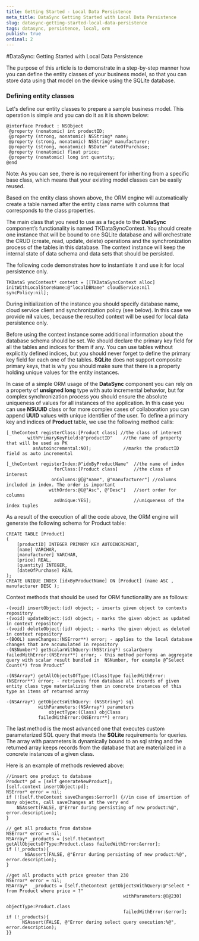 ```yaml
---
title: Getting Started - Local Data Persistence
meta_title: DataSync Getting Started with Local Data Persistence
slug: datasync-getting-started-local-data-persistence
tags: datasync, persistence, local, orm
publish: true
ordinal: 2
---
```


#DataSync: Getting Started with Local Data Persistence

The purpose of this article is to demonstrate in a step-by-step manner how you can define the entity classes of your business model, so that you can store data using that model on the device using the SQLite database.


### Defining entity classes


Let's define our entity classes to prepare a sample business model. This operation is simple and you can do it as it is shown below:

 
	@interface Product : NSObject
	 @property (nonatomic) int productID;
	 @property (strong, nonatomic) NSString* name;
 	 @property (strong, nonatomic) NSString* manufacturer;
 	 @property (strong, nonatomic) NSDate* dateOfPurchase;
	 @property (nonatomic) float price;
 	 @property (nonatomic) long int quantity;
	@end
	
Note: As you can see, there is no requirement for inheriting from a specific base class, which means that your existing model classes can be easily reused.

Based on the entity class shown above, the ORM engine will automatically create a table named after the entity class name with columns that corresponds to the class properties.


The main class that you need to use as a façade to the **DataSync** component’s functionality is named TKDataSyncContext. You should create one instance that will be bound to one SQLite database and will orchestrate the CRUD (create, read, update, delete) operations and the synchronization process of the tables in this database. The context instance will keep the internal state of data schema and data sets that should be persisted.  
 
The following code demonstrates how to instantiate it and use it for local persistence only.
 
	TKDataS	yncContext* context = [[TKDataSyncContext alloc] initWithLocalStoreName:@"localDBName" cloudService:nil  syncPolicy:nil];
	
During initialization of the instance you should specify database name, cloud service client and synchronization policy (see below). In this case we provide **nil** values, because the resulted context will be used for local data persistence only.
 
Before using the context instance some additional information about the database schema should be set. We should declare the primary key field for all the tables and indices for them if any. You can use tables without explicitly defined indices, but you should never forget to define the primary key field for each one of the tables. **SQLite** does not support composite primary keys, that is why you should make sure that there is a property holding unique values for the entity instances. 

In case of a simple ORM usage of the **DataSync** component you can rely on a property of **unsigned long** type with auto incremental behavior, but for complex synchronization process you should ensure the absolute uniqueness of values for all instances of the application. In this case you can use **NSUUID** class or for more complex cases of collaboration you can append **UUID** values with unique identifier of the user. To define a primary key and indices of **Product** table, we use the following method calls:

    [_theContext registerClass:[Product class] //the class of interest
			withPrimaryKeyField:@"productID" 	//the name of property that will be used as PK
			  asAutoincremental:NO]; 			//marks the productID field as auto incremental

    [_theContext registerIndex:@"idxByProductName"  //the name of index
                      forClass:[Product class]		//the class of interest
                     onColumns:@[@"name", @"manufacturer"] //columns included in index. The order is important 
                    withOrders:@[@"Asc", @"Desc"]	//sort order for columns
                      asUnique:YES]; 				//uniqueness of the index tuples

As a result of the execution of all the code above, the ORM engine will generate the following schema for Product table:
 
	CREATE TABLE [Product]
	(
 		[productID] INTEGER PRIMARY KEY AUTOINCREMENT,
	 	[name] VARCHAR,
 		[manufacturer] VARCHAR,
	 	[price] REAL,
 		[quantity] INTEGER,
	 	[dateOfPurchase] REAL
	);
	CREATE UNIQUE INDEX [idxByProductName] ON [Product] (name ASC , manufacturer DESC );

Context methods that should be used for ORM functionality are as follows:

	-(void) insertObject:(id) object; - inserts given object to contexts repository
	-(void) updateObject:(id) object; - marks the given object as updated in context repository
	-(void) deleteObject:(id) object; - marks the given object as deleted in context repository
	-(BOOL) saveChanges:(NSError**) error; - applies to the local database changes that are accumulated in repository
	-(NSNumber*) getScalarWithQuery:(NSString*) scalarQuery failedWithError:(NSError**) error; - this method performs an aggregate query with scalar result bundled in  NSNumber, for example @”Select Count(*) from Product”
 
	-(NSArray*) getAllObjectsOfType:(Class)type failedWithError:(NSError**) error; - retrieves from database all records of given entity class type materializing them in concrete instances of this type as items of returned array
 
	-(NSArray*) getObjectsWithQuery: (NSString*) sql
             	withParameters:(NSArray*) parameters
                 	objectType:(Class) objClass
            	failedWithError:(NSError**) error; 

The last method is the most advanced one that executes custom parameterized SQL query that meets the **SQLite** requirements for queries. The array with parameters is dynamically bound to an sql string and the returned array keeps records from the database that are materialized in a concrete instances of a given class.

Here is an example of methods reviewed above:

	//insert one product to database
	Product* pd = [self generateNewProduct];
	[self.context insertObject:pd];	
	NSError* error = nil;
	if (![self.theContext saveChanges:&error]) {//in case of insertion of many objects, call saveChanges at the very end
	    NSAssert(FALSE, @"Error during persisting of new product:%@", error.description);
	}

	// get all products from databse
	NSError* error = nil;
	NSArray* _products = [self.theContext getAllObjectsOfType:Product.class failedWithError:&error];
	if (!_products){
    	   NSAssert(FALSE, @"Error during persisting of new product:%@", error.description);
	}

	//get all products with price greater than 230 
	NSError* error = nil;
	NSArray*  _products = [self.theContext getObjectsWithQuery:@"select * from Product where price > ?"
                                     		 	withParameters:@[@230]
	   				                                 objectType:Product.class
                   					            failedWithError:&error];
	if (!_products){
	      NSAssert(FALSE, @"Error during select query execution:%@", error.description);
	}}